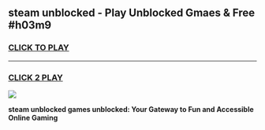
## steam unblocked - Play Unblocked Gmaes & Free #h03m9
<h3>
<a href="https://news.freeplayer.one?title=steam_unblocked&ref=24F">CLICK TO PLAY</a></h3>
<hr>

<h3>
<a href="https://news.freeplayer.one?title=steam_unblocked&ref=24F">CLICK 2 PLAY</a>
  
</h3>

<a href="https://news.freeplayer.one?title=steam_unblocked&ref=24F/"><img src="https://clearcache.store/games.png"></a>


**steam unblocked games unblocked: Your Gateway to Fun and Accessible Online Gaming**
